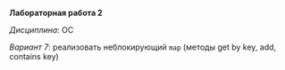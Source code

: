 **Лабораторная работа 2**

_Дисциплина_: ОС

_Вариант 7_: реализовать неблокирующий `map` (методы get by key, add, contains key)